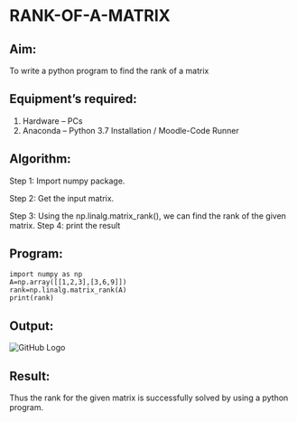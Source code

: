 # RANK-OF-A-MATRIX
## Aim:
To write a python program to find the rank of a matrix
## Equipment’s required:
1. 	Hardware – PCs
2. 	Anaconda – Python 3.7 Installation / Moodle-Code Runner
## Algorithm:
Step 1:
Import numpy package.

Step 2:
Get the input matrix.

Step 3: Using the np.linalg.matrix_rank(), we can find the rank of the given matrix.
Step 4:
print the result
## Program:
~~~
import numpy as np
A=np.array([[1,2,3],[3,6,9]])
rank=np.linalg.matrix_rank(A)
print(rank)
~~~

## Output:
![GitHub Logo](rank.png)

## Result:
Thus the rank for the given matrix is successfully solved by  using a python program.

